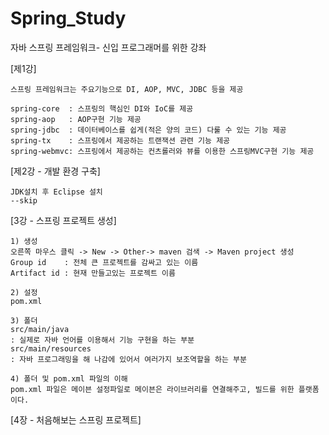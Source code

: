 # Spring_Study

자바 스프링 프레임워크- 신입 프로그래머를 위한 강좌 

[제1강]
	
	스프링 프레임워크는 주요기능으로 DI, AOP, MVC, JDBC 등을 제공

	spring-core  : 스프링의 핵심인 DI와 IoC를 제공
	spring-aop   : AOP구현 기능 제공
	spring-jdbc  : 데이터베이스를 쉽게(적은 양의 코드) 다룰 수 있는 기능 제공
	spring-tx    : 스프링에서 제공하는 트랜잭션 관련 기능 제공
	spring-webmvc: 스프링에서 제공하는 컨츠롤러와 뷰를 이용한 스프링MVC구현 기능 제공

[제2강 - 개발 환경 구축]
	
	JDK설치 후 Eclipse 설치 
	--skip

[3강 - 스프링 프로젝트 생성]
	
	1) 생성
	오른쪽 마우스 클릭 -> New -> Other-> maven 검색 -> Maven project 생성
	Group id 	: 전체 큰 프로젝트를 감싸고 있는 이름
	Artifact id : 현재 만들고있는 프로젝트 이름

	2) 설정 
	pom.xml

	3) 폴더
	src/main/java
	: 실제로 자바 언어를 이용해서 기능 구현을 하는 부분
	src/main/resources
	: 자바 프로그래밍을 해 나감에 있어서 여러가지 보조역할을 하는 부분
	
	4) 폴더 및 pom.xml 파일의 이해
	pom.xml 파일은 메이븐 설정파일로 메이븐은 라이브러리를 연결해주고, 빌드를 위한 플랫폼이다. 

[4장 - 처음해보는 스프링 프로젝트]








